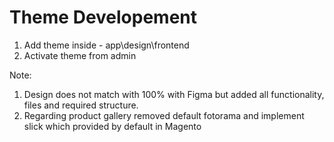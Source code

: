 # Theme Developement
1) Add theme inside - app\design\frontend
2) Activate theme from admin

Note:
1) Design does not match with 100% with Figma but added all functionality, files and required structure.
2) Regarding product gallery removed default fotorama and implement slick which provided by default in Magento

